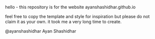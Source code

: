 hello - this repository is for the website ayanshashidhar.github.io


feel free to copy the template and style for inspiration but please do not claim it as your own.
it took me a very long time to create.



@ayanshashidhar
Ayan Shashidhar
